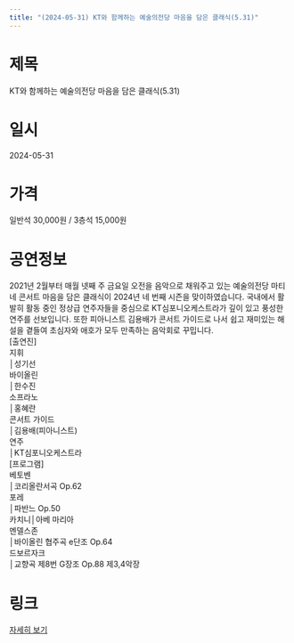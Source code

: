 ```yaml
---
title: "(2024-05-31) KT와 함께하는 예술의전당 마음을 담은 클래식(5.31)"
---
```


# 제목
KT와 함께하는 예술의전당 마음을 담은 클래식(5.31)

# 일시
2024-05-31

# 가격
일반석 30,000원 / 3층석 15,000원

# 공연정보
2021년 2월부터 매월 넷째 주 금요일 오전을 음악으로 채워주고 있는 예술의전당 마티네 콘서트 마음을 담은 클래식이 2024년 네 번째 시즌을 맞이하였습니다. 국내에서 활발히 활동 중인 정상급 연주자들을 중심으로 KT심포니오케스트라가 깊이 있고 풍성한 연주를 선보입니다. 또한 피아니스트 김용배가 콘서트 가이드로 나서 쉽고 재미있는 해설을 곁들여 초심자와 애호가 모두 만족하는 음악회로 꾸밉니다.  
[출연진]  
지휘  
│성기선  
바이올린  
│한수진  
소프라노  
│홍혜란  
콘서트 가이드  
│김용배(피아니스트)  
연주  
│KT심포니오케스트라  
[프로그램]  
베토벤  
│코리올란서곡 Op.62  
포레  
│파반느 Op.50  
카치니│아베 마리아  
멘델스존  
│바이올린 협주곡 e단조 Op.64  
드보르자크  
│교향곡 제8번 G장조 Op.88 제3,4악장

# 링크
[자세히 보기](https://www.sac.or.kr/site/main/show/show_view?SN=60210, "https://www.sac.or.kr/site/main/show/show_view?SN=60210")
